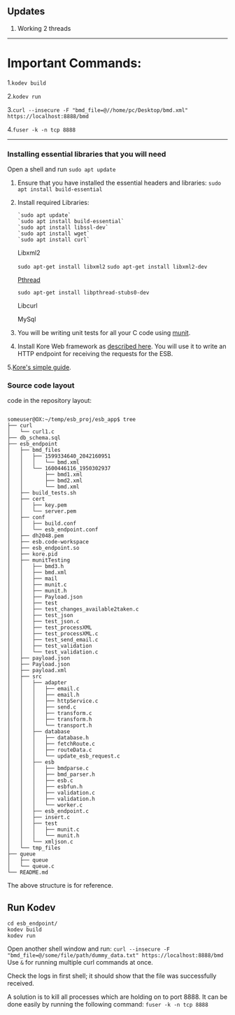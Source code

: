 Updates
------------------------------------------------------------------------
1. Working 2 threads
________________________________________________________________________

# Important Commands:
1.`kodev build`

2.`kodev run`

3.`curl --insecure -F "bmd_file=@//home/pc/Desktop/bmd.xml" https://localhost:8888/bmd`

4.`fuser -k -n tcp 8888`


-------------------------------------------------------------------------------

### Installing essential libraries that you will need

 Open a shell and run `sudo apt update`
1. Ensure that you have installed the essential headers and libraries: `sudo apt install build-essential`
2. Install required Libraries:

       `sudo apt update`
       `sudo apt install build-essential`
       `sudo apt install libssl-dev`
       `sudo apt install wget`
       `sudo apt install curl`

    Libxml2

    `sudo apt-get install libxml2`
    `sudo apt-get install libxml2-dev`
    
    [Pthread](https://askubuntu.com/questions/453860/unable-to-locate-package-pthread)
    
    `sudo apt-get install libpthread-stubs0-dev`
    
    Libcurl
    
    MySql
    
    

3. You will be writing unit tests for all your C code using [munit](https://nemequ.github.io/munit/#getting-started).
4. Install Kore Web framework as [described here](https://docs.kore.io/3.3.1/install.html). You will use it to write an HTTP endpoint for receiving the requests for the ESB.

5.[Kore's simple guide](https://docs.kore.io/3.3.1/).

### Source code layout

code in the repository layout:

```

someuser@OX:~/temp/esb_proj/esb_app$ tree
├── curl
│   └── curl1.c
├── db_schema.sql
├── esb_endpoint
│   ├── bmd_files
│   │   ├── 1599334640_2042160951
│   │   │   └── bmd.xml
│   │   └── 1600446116_1950302937
│   │       ├── bmd1.xml
│   │       ├── bmd2.xml
│   │       └── bmd.xml
│   ├── build_tests.sh
│   ├── cert
│   │   ├── key.pem
│   │   └── server.pem
│   ├── conf
│   │   ├── build.conf
│   │   └── esb_endpoint.conf
│   ├── dh2048.pem
│   ├── esb.code-workspace
│   ├── esb_endpoint.so
│   ├── kore.pid
│   ├── munitTesting
│   │   ├── bmd3.h
│   │   ├── bmd.xml
│   │   ├── mail
│   │   ├── munit.c
│   │   ├── munit.h
│   │   ├── Payload.json
│   │   ├── test
│   │   ├── test_changes_available2taken.c
│   │   ├── test_json
│   │   ├── test_json.c
│   │   ├── test_processXML
│   │   ├── test_processXML.c
│   │   ├── test_send_email.c
│   │   ├── test_validation
│   │   └── test_validation.c
│   ├── payload.json
│   ├── Payload.json
│   ├── payload.xml
│   ├── src
│   │   ├── adapter
│   │   │   ├── email.c
│   │   │   ├── email.h
│   │   │   ├── httpService.c
│   │   │   ├── send.c
│   │   │   ├── transform.c
│   │   │   ├── transform.h
│   │   │   └── transport.h
│   │   ├── database
│   │   │   ├── database.h
│   │   │   ├── fetchRoute.c
│   │   │   ├── routeData.c
│   │   │   └── update_esb_request.c
│   │   ├── esb
│   │   │   ├── bmdparse.c
│   │   │   ├── bmd_parser.h
│   │   │   ├── esb.c
│   │   │   ├── esbfun.h
│   │   │   ├── validation.c
│   │   │   ├── validation.h
│   │   │   └── worker.c
│   │   ├── esb_endpoint.c
│   │   ├── insert.c
│   │   ├── test
│   │   │   ├── munit.c
│   │   │   └── munit.h
│   │   └── xmljson.c
│   └── tmp_files
├── queue
│   ├── queue
│   └── queue.c
└── README.md

```

The above structure is for reference.

## Run Kodev
```
cd esb_endpoint/
kodev build
kodev run
```

Open another shell window and run:
`curl --insecure -F "bmd_file=@/some/file/path/dummy_data.txt" https://localhost:8888/bmd`
Use `&` for running multiple curl commands at once.

Check the logs in first shell; it should show that the file was successfully received.

A solution is to kill all processes which are holding on to port 8888. It can be done easily by running the following
command:
`fuser -k -n tcp 8888`

